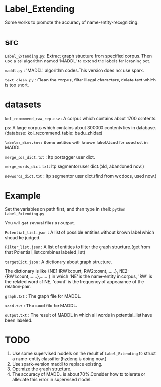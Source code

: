 # Label_Extending
Some works to promote the accuracy of name-entity-recognizing.

# src

`Label_Extending.py`: Extract graph structure from specified corpus. Then use a ssl algorithm named 'MADDL' to extend the labels for leraning set.

`maddl.py` : 'MADDL' algorithm codes.This version does not use spark.

`text_clean.py` : Clean the corpus, filter illegal characters, delete text which is too short.

# datasets

`kol_recommend_raw_rep.csv` : A corpus which contains about 1700 contents.

ps: A large corpus which contains about 300000 contents lies in database.(database: kol_recommend, table: baidu_zhidao)

`labeled_dict.txt` : Some entities with known label.Used for seed set in MADDL

`merge_pos_dict.txt` : ltp postagger user dict.

`merge_words_dict.txt`: ltp segmentor user dict.(old, abandoned now.)

`newwords_dict.txt` : ltp segmentor user dict.(find from wx docs, used now.)

# Example

Set the variables on path first, and then type in shell:
`python Label_Extending.py`

You will get several files as output.

`Potential_list.json` : A list of possible entities without known label which shoud be judged.  

`Filter_list.json` : A list of entities to filter the graph structure.(get from that  Potential_list combines labeled_list)

`targetDict.json` : A dictionary about graph structure.

The dictionary is like  {NE1:{RW1:count, RW2:count,……}, NE2:{RW1:count,……},…… } in which 'NE' is the name-entity in corpus, 'RW' is the related word of NE, 'count' is the frequency of appearance of the relation-pair.

`graph.txt` : The graph file for MADDL.

`seed.txt` : The seed file for MADDL.

`output.txt` : The result of MADDL in which all words in potential_list have been labeled. 

# TODO
1. Use some supervised models on the result of `Label_Extending` to struct a name-entity classifier.(hzdeng is doing now.)
2. Use spark-version maddl to replace existing.
3. Optimize the graph structure.
4. The accuracy of MADDL is about 70%.Consider how to tolerate or alleviate this error in supervised model.
 
